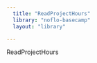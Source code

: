 ```yaml
---
  title: "ReadProjectHours"
  library: "noflo-basecamp"
  layout: "library"

---
```

ReadProjectHours